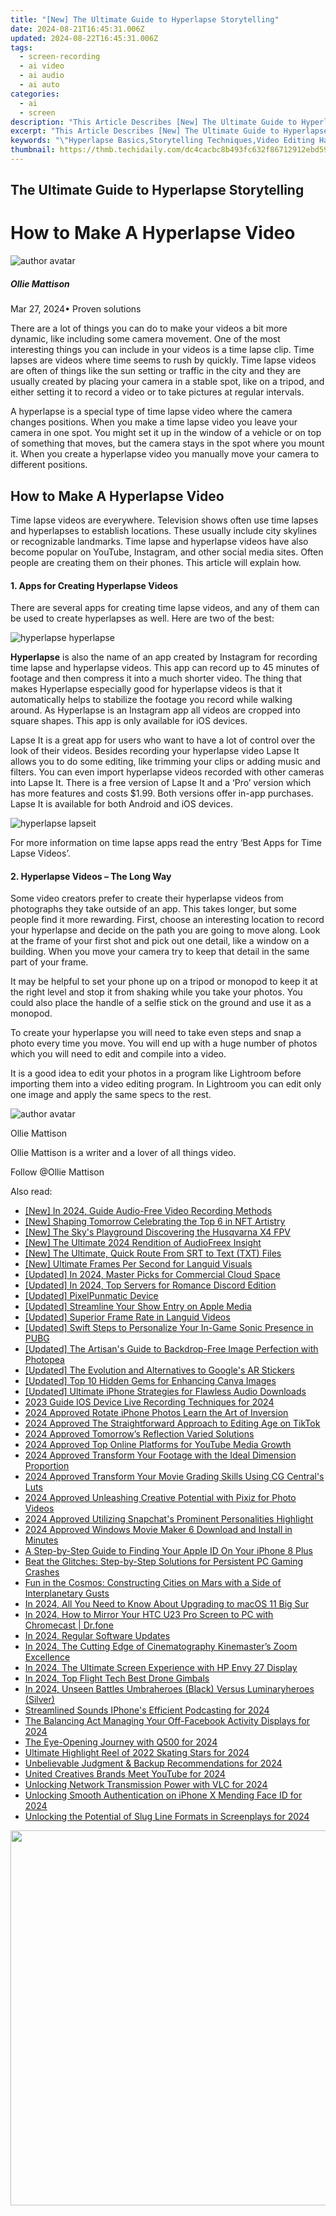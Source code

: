 ```yaml
---
title: "[New] The Ultimate Guide to Hyperlapse Storytelling"
date: 2024-08-21T16:45:31.006Z
updated: 2024-08-22T16:45:31.006Z
tags: 
  - screen-recording
  - ai video
  - ai audio
  - ai auto
categories: 
  - ai
  - screen
description: "This Article Describes [New] The Ultimate Guide to Hyperlapse Storytelling"
excerpt: "This Article Describes [New] The Ultimate Guide to Hyperlapse Storytelling"
keywords: "\"Hyperlapse Basics,Storytelling Techniques,Video Editing Hacks,Visual Narratives,Creative Filmmaking,Time-Lapse Guides,Immersive Cinematography\""
thumbnail: https://thmb.techidaily.com/dc4cacbc8b493fc632f86712912ebd59bbc9ecbefdaf01df729929788c56ed4e.jpeg
---
```


## The Ultimate Guide to Hyperlapse Storytelling

# How to Make A Hyperlapse Video

![author avatar](https://images.wondershare.com/filmora/article-images/ollie-mattison.jpg)

##### Ollie Mattison

 Mar 27, 2024• Proven solutions

There are a lot of things you can do to make your videos a bit more dynamic, like including some camera movement. One of the most interesting things you can include in your videos is a time lapse clip. Time lapses are videos where time seems to rush by quickly. Time lapse videos are often of things like the sun setting or traffic in the city and they are usually created by placing your camera in a stable spot, like on a tripod, and either setting it to record a video or to take pictures at regular intervals.

A hyperlapse is a special type of time lapse video where the camera changes positions. When you make a time lapse video you leave your camera in one spot. You might set it up in the window of a vehicle or on top of something that moves, but the camera stays in the spot where you mount it. When you create a hyperlapse video you manually move your camera to different positions.

## How to Make A Hyperlapse Video

Time lapse videos are everywhere. Television shows often use time lapses and hyperlapses to establish locations. These usually include city skylines or recognizable landmarks. Time lapse and hyperlapse videos have also become popular on YouTube, Instagram, and other social media sites. Often people are creating them on their phones. This article will explain how.

#### 1\. Apps for Creating Hyperlapse Videos

There are several apps for creating time lapse videos, and any of them can be used to create hyperlapses as well. Here are two of the best:

![hyperlapse hyperlapse](https://images.wondershare.com/filmora/article-images/hyperlapse-hyperlapse.JPG)

**Hyperlapse** is also the name of an app created by Instagram for recording time lapse and hyperlapse videos. This app can record up to 45 minutes of footage and then compress it into a much shorter video. The thing that makes Hyperlapse especially good for hyperlapse videos is that it automatically helps to stabilize the footage you record while walking around. As Hyperlapse is an Instagram app all videos are cropped into square shapes. This app is only available for iOS devices.

Lapse It is a great app for users who want to have a lot of control over the look of their videos. Besides recording your hyperlapse video Lapse It allows you to do some editing, like trimming your clips or adding music and filters. You can even import hyperlapse videos recorded with other cameras into Lapse It. There is a free version of Lapse It and a ‘Pro’ version which has more features and costs $1.99\. Both versions offer in-app purchases. Lapse It is available for both Android and iOS devices.

![hyperlapse lapseit](https://images.wondershare.com/filmora/article-images/hyperlapse-lapseit.JPG)

For more information on time lapse apps read the entry ‘Best Apps for Time Lapse Videos’.

#### 2\. Hyperlapse Videos – The Long Way

Some video creators prefer to create their hyperlapse videos from photographs they take outside of an app. This takes longer, but some people find it more rewarding. First, choose an interesting location to record your hyperlapse and decide on the path you are going to move along. Look at the frame of your first shot and pick out one detail, like a window on a building. When you move your camera try to keep that detail in the same part of your frame.

It may be helpful to set your phone up on a tripod or monopod to keep it at the right level and stop it from shaking while you take your photos. You could also place the handle of a selfie stick on the ground and use it as a monopod.

To create your hyperlapse you will need to take even steps and snap a photo every time you move. You will end up with a huge number of photos which you will need to edit and compile into a video.

It is a good idea to edit your photos in a program like Lightroom before importing them into a video editing program. In Lightroom you can edit only one image and apply the same specs to the rest.

![author avatar](https://images.wondershare.com/filmora/article-images/ollie-mattison.jpg)

Ollie Mattison

Ollie Mattison is a writer and a lover of all things video.

Follow @Ollie Mattison



<ins class="adsbygoogle"
     style="display:block"
     data-ad-format="autorelaxed"
     data-ad-client="ca-pub-7571918770474297"
     data-ad-slot="1223367746"></ins>

<ins class="adsbygoogle"
     style="display:block"
     data-ad-format="autorelaxed"
     data-ad-client="ca-pub-7571918770474297"
     data-ad-slot="1223367746"></ins>



<ins class="adsbygoogle"
     style="display:block"
     data-ad-client="ca-pub-7571918770474297"
     data-ad-slot="8358498916"
     data-ad-format="auto"
     data-full-width-responsive="true"></ins>








<span class="atpl-alsoreadstyle">Also read:</span>
<div><ul>
<li><a href="https://screen-mirroring-recording.techidaily.com/new-in-2024-guide-audio-free-video-recording-methods/"><u>[New] In 2024, Guide  Audio-Free Video Recording Methods</u></a></li>
<li><a href="https://some-tips.techidaily.com/new-shaping-tomorrow-celebrating-the-top-6-in-nft-artistry/"><u>[New] Shaping Tomorrow  Celebrating the Top 6 in NFT Artistry</u></a></li>
<li><a href="https://some-tips.techidaily.com/new-the-skys-playground-discovering-the-husqvarna-x4-fpv/"><u>[New] The Sky's Playground  Discovering the Husqvarna X4 FPV</u></a></li>
<li><a href="https://some-tips.techidaily.com/new-the-ultimate-2024-rendition-of-audiofreex-insight/"><u>[New] The Ultimate 2024 Rendition of AudioFreex Insight</u></a></li>
<li><a href="https://some-tips.techidaily.com/new-the-ultimate-quick-route-from-srt-to-text-txt-files/"><u>[New] The Ultimate, Quick Route From SRT to Text (TXT) Files</u></a></li>
<li><a href="https://some-tips.techidaily.com/new-ultimate-frames-per-second-for-languid-visuals/"><u>[New] Ultimate Frames Per Second for Languid Visuals</u></a></li>
<li><a href="https://fox-glue.techidaily.com/updated-in-2024-master-picks-for-commercial-cloud-space/"><u>[Updated] In 2024, Master Picks for Commercial Cloud Space</u></a></li>
<li><a href="https://discord-videos.techidaily.com/updated-in-2024-top-servers-for-romance-discord-edition/"><u>[Updated] In 2024, Top Servers for Romance  Discord Edition</u></a></li>
<li><a href="https://some-tips.techidaily.com/updated-pixelpunmatic-device/"><u>[Updated] PixelPunmatic Device</u></a></li>
<li><a href="https://some-tips.techidaily.com/updated-streamline-your-show-entry-on-apple-media/"><u>[Updated] Streamline Your Show Entry on Apple Media</u></a></li>
<li><a href="https://some-tips.techidaily.com/updated-superior-frame-rate-in-languid-videos/"><u>[Updated] Superior Frame Rate in Languid Videos</u></a></li>
<li><a href="https://some-tips.techidaily.com/updated-swift-steps-to-personalize-your-in-game-sonic-presence-in-pubg/"><u>[Updated] Swift Steps to Personalize Your In-Game Sonic Presence in PUBG</u></a></li>
<li><a href="https://some-tips.techidaily.com/updated-the-artisans-guide-to-backdrop-free-image-perfection-with-photopea/"><u>[Updated] The Artisan's Guide to Backdrop-Free Image Perfection with Photopea</u></a></li>
<li><a href="https://some-tips.techidaily.com/updated-the-evolution-and-alternatives-to-googles-ar-stickers/"><u>[Updated] The Evolution and Alternatives to Google's AR Stickers</u></a></li>
<li><a href="https://some-tips.techidaily.com/updated-top-10-hidden-gems-for-enhancing-canva-images/"><u>[Updated] Top 10 Hidden Gems for Enhancing Canva Images</u></a></li>
<li><a href="https://some-tips.techidaily.com/updated-ultimate-iphone-strategies-for-flawless-audio-downloads/"><u>[Updated] Ultimate iPhone Strategies for Flawless Audio Downloads</u></a></li>
<li><a href="https://desktop-recording.techidaily.com/2023-guide-ios-device-live-recording-techniques-for-2024/"><u>2023 Guide  IOS Device Live Recording Techniques for 2024</u></a></li>
<li><a href="https://some-tips.techidaily.com/2024-approved-rotate-iphone-photos-learn-the-art-of-inversion/"><u>2024 Approved  Rotate iPhone Photos  Learn the Art of Inversion</u></a></li>
<li><a href="https://some-tips.techidaily.com/2024-approved-the-straightforward-approach-to-editing-age-on-tiktok/"><u>2024 Approved  The Straightforward Approach to Editing Age on TikTok</u></a></li>
<li><a href="https://some-tips.techidaily.com/2024-approved-tomorrows-reflection-varied-solutions/"><u>2024 Approved  Tomorrow’s Reflection  Varied Solutions</u></a></li>
<li><a href="https://some-tips.techidaily.com/2024-approved-top-online-platforms-for-youtube-media-growth/"><u>2024 Approved  Top Online Platforms for YouTube Media Growth</u></a></li>
<li><a href="https://some-tips.techidaily.com/2024-approved-transform-your-footage-with-the-ideal-dimension-proportion/"><u>2024 Approved  Transform Your Footage with the Ideal Dimension Proportion</u></a></li>
<li><a href="https://some-tips.techidaily.com/2024-approved-transform-your-movie-grading-skills-using-cg-centrals-luts/"><u>2024 Approved  Transform Your Movie Grading Skills Using CG Central's Luts</u></a></li>
<li><a href="https://some-tips.techidaily.com/2024-approved-unleashing-creative-potential-with-pixiz-for-photo-videos/"><u>2024 Approved  Unleashing Creative Potential with Pixiz for Photo Videos</u></a></li>
<li><a href="https://some-tips.techidaily.com/2024-approved-utilizing-snapchats-prominent-personalities-highlight/"><u>2024 Approved  Utilizing Snapchat's Prominent Personalities Highlight</u></a></li>
<li><a href="https://fox-cloud.techidaily.com/2024-approved-windows-movie-maker-6-download-and-install-in-minutes/"><u>2024 Approved  Windows Movie Maker 6  Download and Install in Minutes</u></a></li>
<li><a href="https://apple-account.techidaily.com/a-step-by-step-guide-to-finding-your-apple-id-on-your-iphone-8-plus-by-drfone-ios/"><u>A Step-by-Step Guide to Finding Your Apple ID On Your iPhone 8 Plus</u></a></li>
<li><a href="https://program-issues.techidaily.com/beat-the-glitches-step-by-step-solutions-for-persistent-pc-gaming-crashes/"><u>Beat the Glitches: Step-by-Step Solutions for Persistent PC Gaming Crashes</u></a></li>
<li><a href="https://buynow-marvelous.techidaily.com/fun-in-the-cosmos-constructing-cities-on-mars-with-a-side-of-interplanetary-gusts/"><u>Fun in the Cosmos: Constructing Cities on Mars with a Side of Interplanetary Gusts</u></a></li>
<li><a href="https://some-tips.techidaily.com/in-2024-all-you-need-to-know-about-upgrading-to-macos-11-big-sur/"><u>In 2024, All You Need to Know About Upgrading to macOS 11 Big Sur</u></a></li>
<li><a href="https://screen-mirror.techidaily.com/in-2024-how-to-mirror-your-htc-u23-pro-screen-to-pc-with-chromecast-drfone-by-drfone-android/"><u>In 2024, How to Mirror Your HTC U23 Pro Screen to PC with Chromecast | Dr.fone</u></a></li>
<li><a href="https://vimeo-videos.techidaily.com/in-2024-regular-software-updates/"><u>In 2024, Regular Software Updates</u></a></li>
<li><a href="https://some-tips.techidaily.com/in-2024-the-cutting-edge-of-cinematography-kinemasters-zoom-excellence/"><u>In 2024, The Cutting Edge of Cinematography  Kinemaster’s Zoom Excellence</u></a></li>
<li><a href="https://some-tips.techidaily.com/in-2024-the-ultimate-screen-experience-with-hp-envy-27-display/"><u>In 2024, The Ultimate Screen Experience with HP Envy 27 Display</u></a></li>
<li><a href="https://some-tips.techidaily.com/in-2024-top-flight-tech-best-drone-gimbals/"><u>In 2024, Top Flight Tech  Best Drone Gimbals</u></a></li>
<li><a href="https://some-tips.techidaily.com/in-2024-unseen-battles-umbraheroes-black-versus-luminaryheroes-silver/"><u>In 2024, Unseen Battles  Umbraheroes (Black) Versus Luminaryheroes (Silver)</u></a></li>
<li><a href="https://some-tips.techidaily.com/streamlined-sounds-iphones-efficient-podcasting-for-2024/"><u>Streamlined Sounds  IPhone's Efficient Podcasting for 2024</u></a></li>
<li><a href="https://some-tips.techidaily.com/the-balancing-act-managing-your-off-facebook-activity-displays-for-2024/"><u>The Balancing Act  Managing Your Off-Facebook Activity Displays for 2024</u></a></li>
<li><a href="https://some-tips.techidaily.com/the-eye-opening-journey-with-q500-for-2024/"><u>The Eye-Opening Journey with Q500 for 2024</u></a></li>
<li><a href="https://some-tips.techidaily.com/ultimate-highlight-reel-of-2022-skating-stars-for-2024/"><u>Ultimate Highlight Reel of 2022 Skating Stars for 2024</u></a></li>
<li><a href="https://some-tips.techidaily.com/unbelievable-judgment-and-backup-recommendations-for-2024/"><u>Unbelievable Judgment & Backup Recommendations for 2024</u></a></li>
<li><a href="https://some-tips.techidaily.com/united-creatives-brands-meet-youtube-for-2024/"><u>United Creatives  Brands Meet YouTube for 2024</u></a></li>
<li><a href="https://some-tips.techidaily.com/unlocking-network-transmission-power-with-vlc-for-2024/"><u>Unlocking Network Transmission Power with VLC for 2024</u></a></li>
<li><a href="https://some-tips.techidaily.com/unlocking-smooth-authentication-on-iphone-x-mending-face-id-for-2024/"><u>Unlocking Smooth Authentication on iPhone X  Mending Face ID for 2024</u></a></li>
<li><a href="https://some-tips.techidaily.com/unlocking-the-potential-of-slug-line-formats-in-screenplays-for-2024/"><u>Unlocking the Potential of Slug Line Formats in Screenplays for 2024</u></a></li>
</ul></div>

<!-- affiliate ads begin -->
<a href="https://appsumo.8odi.net/c/5597632/2068411/7443" target="_top" id="2068411"><img src="//a.impactradius-go.com/display-ad/7443-2068411" border="0" alt="" width="1200" height="600"/></a><img height="0" width="0" src="https://appsumo.8odi.net/i/5597632/2068411/7443" style="position:absolute;visibility:hidden;" border="0" />
<!-- affiliate ads end -->